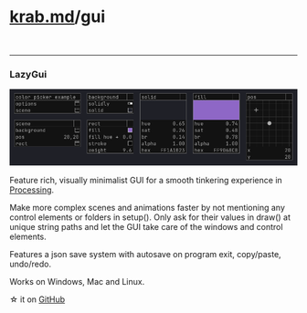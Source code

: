 # [krab.md](index.html)/gui

<br>

---
### LazyGui

![](assets/gui_short.png)

Feature rich, visually minimalist GUI for a smooth tinkering experience in [Processing](https://www.processing.org).

Make more complex scenes and animations faster by not mentioning any control elements or folders in setup(). Only ask for their values in draw() at unique string paths and let the GUI take care of the windows and control elements. 

Features a json save system with autosave on program exit, copy/paste, undo/redo.

Works on Windows, Mac and Linux.

&#9734; it on [GitHub](https://github.com/KrabCode/LazyGui)
